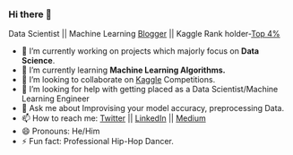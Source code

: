 ### Hi there 👋

Data Scientist || Machine Learning [Blogger](medium.com/@lokeshrth4617) || Kaggle Rank holder-[Top 4%](https://www.kaggle.com/lokeshrth4617)

<!--
**Lokeshrathi/Lokeshrathi** is a ✨ _special_ ✨ repository because its `README.md` (this file) appears on your GitHub profile.

Here are some ideas to get you started:
-->
- 🔭 I’m currently working on projects which majorly focus on **Data Science**.
- 🌱 I’m currently learning **Machine Learning Algorithms.**
- 👯 I’m looking to collaborate on [Kaggle](https://www.kaggle.com/lokeshrth4617/) Competitions.
- 🤔 I’m looking for help with getting placed as a Data Scientist/Machine Learning Engineer
- 💬 Ask me about Improvising your model accuracy, preprocessing Data.
- 📫 How to reach me: [Twitter](https://twitter.com/lokeshrathi13) || [LinkedIn](https://www.linkedin.com/in/lokeshrathi/) || [Medium](medium.com/@lokeshrth4617)
- 😄 Pronouns: He/Him
- ⚡ Fun fact: Professional Hip-Hop Dancer.

